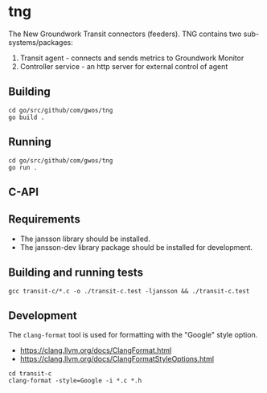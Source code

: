 # tng
The New Groundwork Transit connectors (feeders). TNG contains two sub-systems/packages:

1. Transit agent - connects and sends metrics to Groundwork Monitor 
2. Controller service - an http server for external control of agent
 
Building
--------
```
cd go/src/github/com/gwos/tng
go build .
```

Running 
--------
```
cd go/src/github/com/gwos/tng
go run .
```


## C-API

Requirements
------------
* The jansson library should be installed.
* The jansson-dev library package should be installed for development.

Building and running tests
--------------------------
```
gcc transit-c/*.c -o ./transit-c.test -ljansson && ./transit-c.test
```

Development
-----------
The `clang-format` tool is used for formatting with the "Google" style option.
* https://clang.llvm.org/docs/ClangFormat.html
* https://clang.llvm.org/docs/ClangFormatStyleOptions.html

```
cd transit-c
clang-format -style=Google -i *.c *.h
```
